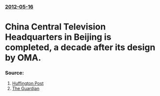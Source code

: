 ### [2012-05-16](/news/2012/05/16/index.md)

# China Central Television Headquarters in Beijing is completed, a decade after its design by OMA. 




### Source:

1. [Huffington Post](http://www.huffingtonpost.com/2012/05/16/china-cctv-headquarters-completed_n_1521377.html)
2. [The Guardian](http://www.guardian.co.uk/world/feedarticle/10245161)
